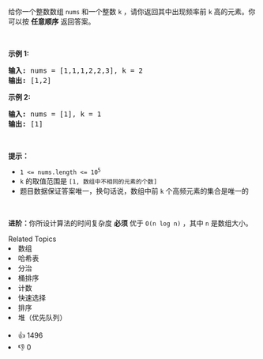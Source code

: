 <p>给你一个整数数组 <code>nums</code> 和一个整数 <code>k</code> ，请你返回其中出现频率前 <code>k</code> 高的元素。你可以按 <strong>任意顺序</strong> 返回答案。</p>

<p>&nbsp;</p>

<p><strong>示例 1:</strong></p>

<pre>
<strong>输入: </strong>nums = [1,1,1,2,2,3], k = 2
<strong>输出: </strong>[1,2]
</pre>

<p><strong>示例 2:</strong></p>

<pre>
<strong>输入: </strong>nums = [1], k = 1
<strong>输出: </strong>[1]</pre>

<p>&nbsp;</p>

<p><strong>提示：</strong></p>

<ul> 
 <li><code>1 &lt;= nums.length &lt;= 10<sup>5</sup></code></li> 
 <li><code>k</code> 的取值范围是 <code>[1, 数组中不相同的元素的个数]</code></li> 
 <li>题目数据保证答案唯一，换句话说，数组中前 <code>k</code> 个高频元素的集合是唯一的</li> 
</ul>

<p>&nbsp;</p>

<p><strong>进阶：</strong>你所设计算法的时间复杂度 <strong>必须</strong> 优于 <code>O(n log n)</code> ，其中 <code>n</code><em>&nbsp;</em>是数组大小。</p>

<div><div>Related Topics</div><div><li>数组</li><li>哈希表</li><li>分治</li><li>桶排序</li><li>计数</li><li>快速选择</li><li>排序</li><li>堆（优先队列）</li></div></div><br><div><li>👍 1496</li><li>👎 0</li></div>